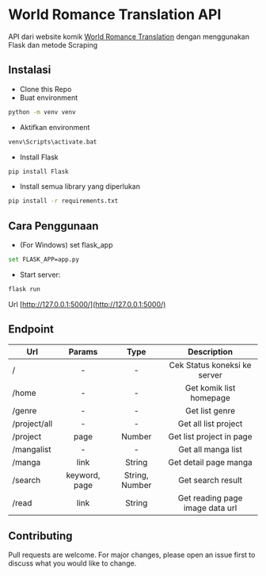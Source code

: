 # World Romance Translation API

API dari website komik [World Romance Translation](https://wrt.my.id/) dengan menggunakan Flask dan metode Scraping



## Instalasi

* Clone this Repo
* Buat environment
```bash
python -m venv venv
```
* Aktifkan environment
```bash
venv\Scripts\activate.bat
```
* Install Flask
```bash
pip install Flask
```
* Install semua library yang diperlukan
```bash
pip install -r requirements.txt
```


## Cara Penggunaan

* (For Windows) set flask_app
```bash
set FLASK_APP=app.py
```
* Start server:
```bash
flask run
```

Url [http://127.0.0.1:5000/](http://127.0.0.1:5000/)

## Endpoint

| Url        | Params           | Type | Description |
| ------------- |:-------------:| :-----:| :----------:|
| /      | - | - | Cek Status koneksi ke server |
| /home  | - | - | Get komik list homepage |
| /genre  | - | - | Get list genre |
| /project/all  | - | - | Get all list project |
| /project  | page | Number | Get list project in page |
| /mangalist  | - | - | Get all manga list |
| /manga  | link | String | Get detail page manga |
| /search  | keyword, page | String, Number | Get search result |
| /read  | link | String | Get reading page image data url |





## Contributing
Pull requests are welcome. For major changes, please open an issue first to discuss what you would like to change.
